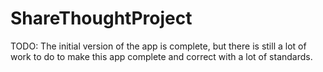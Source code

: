 # ShareThoughtProject 

TODO: 
The initial version of the app is complete, but there is still a lot of work to do to make this app complete and correct with a lot of standards.

